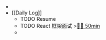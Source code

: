 -
- [[Daily Log]]
	- TODO Resume
	- TODO React 框架面试 >[🍅🍅 50min](#agenda-pomo://?t=f-1693116783549-1500%2Cf-1693124939318-1500)
	-